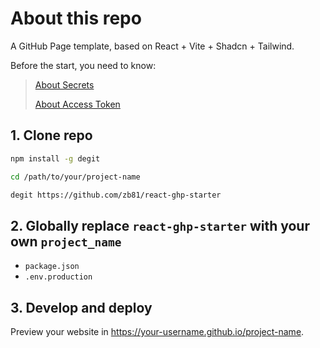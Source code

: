 # About this repo

A GitHub Page template, based on React + Vite + Shadcn + Tailwind.

Before the start, you need to know:

> [About Secrets](https://docs.github.com/en/actions/security-guides/encrypted-secrets#about-encrypted-secrets)
>
> [About Access Token](https://docs.github.com/en/authentication/keeping-your-account-and-data-secure/creating-a-personal-access-token#about-personal-access-tokens)

## 1. Clone repo

```bash
npm install -g degit

cd /path/to/your/project-name

degit https://github.com/zb81/react-ghp-starter
```

## 2. Globally replace `react-ghp-starter` with your own `project_name`

- `package.json`
- `.env.production`

## 3. Develop and deploy

Preview your website in https://your-username.github.io/project-name.
